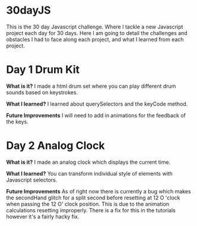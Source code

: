 # 30dayJS
This is the 30 day Javascript challenge. Where I tackle a new Javascript project each day for 30 days. Here I am going to detail the challenges and obstacles I had to face along each project, and what I learned from each project.

# Day 1 Drum Kit
<b>What is it?</b>
I made a html drum set where you can play different drum sounds based on keystrokes. 

<b> What I learned?</b>
I learned about querySelectors and the keyCode method.

<b> Future Improvements</b>
I will need to add in animations for the feedback of the keys.

# Day 2 Analog Clock 
<b> What is it?</b>
I made an analog clock which displays the current time. 

<b> What I learned?</b>
You can transform individual style of elements with Javascript selectors.

<b> Future Improvements</b>
As of right now there is currently a bug which makes the secondHand glitch for a split second before resetting at 12 O 'clock when passing the 12 O' clock position. This is due to the animation calculations resetting improperly. There is a fix for this in the tutorials however it's a fairly hacky fix. 

